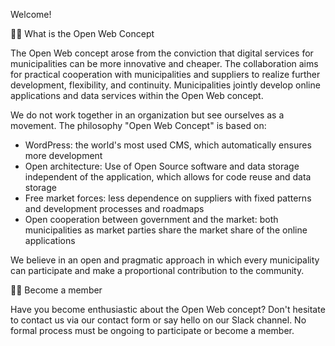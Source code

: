 Welcome!

🙋‍♀️ What is the Open Web Concept

The Open Web concept arose from the conviction that digital services for municipalities can be more innovative and cheaper. The collaboration aims for practical cooperation with municipalities and suppliers to realize further development, flexibility, and continuity. Municipalities jointly develop online applications and data services within the Open Web concept.

We do not work together in an organization but see ourselves as a movement. The philosophy "Open Web Concept" is based on:

- WordPress: the world's most used CMS, which automatically ensures more development
- Open architecture: Use of Open Source software and data storage independent of the application, which allows for code reuse and data storage
- Free market forces: less dependence on suppliers with fixed patterns and development processes and roadmaps
- Open cooperation between government and the market: both municipalities as market parties share the market share of the online applications

We believe in an open and pragmatic approach in which every municipality can participate and make a proportional contribution to the community.

👩‍💻 Become a member

Have you become enthusiastic about the Open Web concept? Don't hesitate to contact us via our contact form or say hello on our Slack channel. No formal process must be ongoing to participate or become a member.
